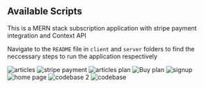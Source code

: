## Available Scripts

This is a MERN stack subscription application with stripe payment integration and Context API

Navigate to the `README` file in `client` and `server` folders to find the neccessary steps to run the application respectively


![articles](https://user-images.githubusercontent.com/38146346/194061940-9e9c9a71-1c3a-4156-9a56-7c356cfdcfc1.png)
![stripe payment](https://user-images.githubusercontent.com/38146346/194061950-4778b54e-25ec-477c-998b-c0cccb8651fe.png)
![articles plan](https://user-images.githubusercontent.com/38146346/194061953-3b564449-9055-4dba-8695-b17e1caaafa7.png)
![Buy plan](https://user-images.githubusercontent.com/38146346/194061957-f6a76b8f-0733-4e7a-b0ea-a34f37d5aa2a.png)
![signup](https://user-images.githubusercontent.com/38146346/194061960-0b02fbd2-8bd1-49bf-b720-3b89a4e50649.png)
![home page](https://user-images.githubusercontent.com/38146346/194061964-40c40f62-fb9e-4122-9e2d-b15ed81bb154.png)
![codebase 2](https://user-images.githubusercontent.com/38146346/194061967-9b6f28e1-b540-475b-8dd6-00833f549466.png)
![codebase](https://user-images.githubusercontent.com/38146346/194061971-d7e07128-8f19-4c28-ac51-fc4d9d8a99b2.png)
